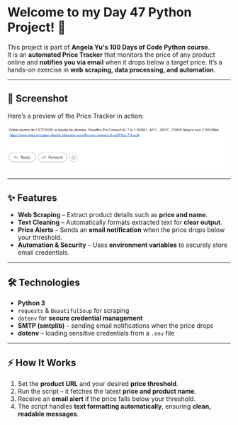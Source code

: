 # Welcome to my **Day 47 Python Project!** 🚀  

This project is part of **Angela Yu's 100 Days of Code Python course**.  
It is an **automated Price Tracker** that monitors the price of any product online and **notifies you via email** when it drops below a target price.  It’s a hands-on exercise in **web scraping, data processing, and automation**.  

---

## 📸 Screenshot

Here’s a preview of the Price Tracker in action:  

![Price Tracker Screenshot](screenshot.png)  

---

## ✨ Features

- **Web Scraping** – Extract product details such as **price and name**.  
- **Text Cleaning** – Automatically formats extracted text for **clear output**.  
- **Price Alerts** – Sends an **email notification** when the price drops below your threshold.  
- **Automation & Security** – Uses **environment variables** to securely store email credentials.  

---

## 🛠️ Technologies

- **Python 3**  
- `requests` & `BeautifulSoup` for scraping  
- `dotenv` for **secure credential management**
- **SMTP (smtplib)** – sending email notifications when the price drops
- **dotenv** – loading sensitive credentials from a `.env` file

---

## ⚡ How It Works

1. Set the **product URL** and your desired **price threshold**.  
2. Run the script – it fetches the latest **price and product name**.  
3. Receive an **email alert** if the price falls below your threshold.  
4. The script handles **text formatting automatically**, ensuring **clean, readable messages**. 
